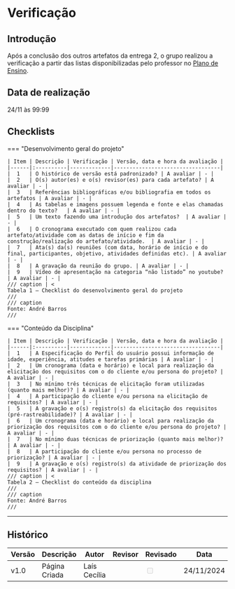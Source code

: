 # Verificação

## Introdução

Após a conclusão dos outros artefatos da entrega 2, o grupo realizou a verificação a partir das listas disponibilizadas pelo professor no [Plano de Ensino](https://aprender3.unb.br/pluginfile.php/2972367/mod_resource/content/52/Plano_de_Ensino%20RE%20022024%20Turma%2002%20v1.pdf).

## Data de realização

24/11 às 99:99 


## Checklists

=== "Desenvolvimento geral do projeto"

    | Item | Descrição | Verificação | Versão, data e hora da avaliação |
    |------|:----------|-------------|----------------------------------|
    |  1   | O histórico de versão está padronizado? | A avaliar | - |
    |  2   | O(s) autor(es) e o(s) revisor(es) para cada artefato? | A avaliar | - |
    |  3   | Referências bibliográficas e/ou bibliografia em todos os artefatos | A avaliar | - |
    |  4   | As tabelas e imagens possuem legenda e fonte e elas chamadas dentro do texto?   | A avaliar | - |
    |  5   | Um texto fazendo uma introdução dos artefatos?  | A avaliar | - |
    |  6   | O cronograma executado com quem realizou cada artefato/atividade com as datas de início e fim da construção/realização do artefato/atividade.  | A avaliar | - |
    |  7   | Ata(s) da(s) reuniões (com data, horário de início e do final, participantes, objetivo, atividades definidas etc). | A avaliar | - |
    |  8   | A gravação da reunião do grupo. | A avaliar | - |
    |  9   | Vídeo de apresentação na categoria “não listado” no youtube? | A avaliar | - |
    /// caption | <
    Tabela 1 — Checklist do desenvolvimento geral do projeto
    ///
    /// caption
    Fonte: André Barros
    ///

=== "Conteúdo da Disciplina"

    | Item | Descrição | Verificação | Versão, data e hora da avaliação |
    |------|:----------|-------------|----------------------------------|
    |  1   | A Especificação do Perfil do usuário possui informação de idade, experiência, atitudes e tarefas primárias | A avaliar | - |
    |  2   | Um cronograma (data e horário) e local para realização da elicitação dos requisitos com o do cliente e/ou persona do projeto? | A avaliar | - |
    |  3   | No mínimo três técnicas de elicitação foram utilizadas (quanto mais melhor)? | A avaliar | - |
    |  4   | A participação do cliente e/ou persona na elicitação de requisitos? | A avaliar | - |
    |  5   | A gravação e o(s) registro(s) da elicitação dos requisitos (pré-rastreabilidade)? | A avaliar | - |
    |  6   | Um cronograma (data e horário) e local para realização da priorização dos requisitos com o do cliente e/ou persona do projeto? | A avaliar | - |
    |  7   | No mínimo duas técnicas de priorização (quanto mais melhor)? | A avaliar | - |
    |  8   | A participação do cliente e/ou persona no processo de priorização? | A avaliar | - |
    |  9   | A gravação e o(s) registro(s) da atividade de priorização dos requisitos? | A avaliar | - |
    /// caption | <
    Tabela 2 — Checklist do conteúdo da disciplina
    ///
    /// caption
    Fonte: André Barros
    ///

---

## Histórico

| Versão | Descrição                  | Autor                           | Revisor                  |                 Revisado          | Data       |
|--------|----------------------------|---------------------------------|--------------------------|-----------------------------------|------------|
| v1.0   | Página Criada              | Laís Cecília                    |                          | <input type="checkbox" onclick="return false;" disabled/> | 24/11/2024 |